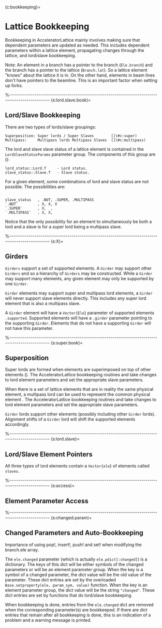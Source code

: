 (c:bookkeeping)=
# Lattice Bookkeeping
Bookkeeping in AcceleratorLattice mainly involves making sure that dependent parameters are updated as needed.
This includes dependent parameters within a lattice element, propagating changes through the lattice,
and lord/slave bookkeeping.

Note: An element in a branch has a pointer to the branch (`Ele.branch`) and the branch has
a pointer to the lattice (`Branch.lat`). So a lattice element "knows" about the lattice it
is in. On the other hand, elements in beam lines don't have pointers to the beamline. This is
an important factor when setting up forks.

%---------------------------------------------------------------------------------------------------
(s:lord.slave.book)=
## Lord/Slave Bookkeeping
There are two types of lords/slave groupings:
```{code} yaml
Superposition: Super lords / Super Slaves        [](#c:super)
Multipass:     Multipass lords Multipass Slaves  [](#c:multipass)
```

The lord and slave slave status of a lattice element is contained in the `LordSlaveStatusParams`
parameter group. The components of this group are ([](#s:lord.slave.g)):
```{code} yaml
lord_status::Lord.T     - Lord status.
slave_status::Slave.T   - Slave status.
```

For a given element, some combinations of lord and slave status are not possible. The possibilities are:
```{csv-table}

slave_status   , .NOT, .SUPER, .MULTIPASS
`.NOT`         , X, X, X 
`.SUPER`       , X,  ,   
`.MULTIPASS`   , X, X,   
```
Notice that the only possibility for an element to simultaneously be both a lord and a slave is
for a super lord being a multipass slave.

%---------------------------------------------------------------------------------------------------
(s:X)=
## Girders
`Girders` support a set of supported elements. A `Girder` may support other `Girders`
and so a hierarchy of `Girders` may be constructed. While a `Girder` may support many elements,
any given element may only be supported by one `Girder`.

`Girder` elements may support super and multipass lord elements, a `Girder` will never support
slave elements directly. This includes any super lord element that is also a multipass slave.

A `Girder` element will have a `Vector{Ele`} parameter of supported elements `.supported`.
Supported elements will have a `.girder` parameter pointing to the supporting `Girder`.
Elements that do not have a supporting `Girder` will not have this parameter.

%---------------------------------------------------------------------------------------------------
(s:super.book)=
## Superposition
Super lords are formed when elements are superimposed on top of other elements ([](#c:super)).
The AcceleratorLattice bookkeeping routines and take changes to lord element parameters and set the
appropriate slave parameters.

When there is a set of lattice elements that are in reality the same physical element, a
multipass lord can be used to represent the common physical element [](#c:multipass).
The AcceleratorLattice bookkeeping routines and take changes to lord element parameters and set the
appropriate slave parameters.

`Girder` lords support other elements (possibly including other `Girder` lords). Alignment
shifts of a `Girder` lord will shift the supported elements accordingly.

%---------------------------------------------------------------------------------------------------
(s:lord.slave)=
## Lord/Slave Element Pointers
All three types of lord elements contain a `Vector{ele`} of elements called `slaves`.

%---------------------------------------------------------------------------------------------------
(s:access)=
## Element Parameter Access
%---------------------------------------------------------------------------------------------------
(s:changed.param)=
## Changed Parameters and Auto-Bookkeeping
Importance of using pop!, insert!, push! and set! when modifying the branch.ele array.

The `ele.changed` parameter (which is actually `ele.pdict[:changed]`) is a dictionary.
The keys of this dict will be either symbols of the changed parameters or
will be an element parameter group.
When the key is a symbol of a changed parameter,
the dict value will be the old value of the parameter. These dict entries are set by the
overloaded `Base.setproperty(ele, param_sym, value)` function.
When the key is an element parameter group, the dict value will be the string `"changed"`.
These dict entries are set by functions that do lord/slave bookkeeping.

When bookkeeping is done, entries from the `ele.changed` dict are removed when the corresponding
parameter(s) are bookkeeped. If there are dict entries that remain after all bookkeeping is done,
this is an indication of a problem and a warning message is printed.

```{footbibliography}
```
